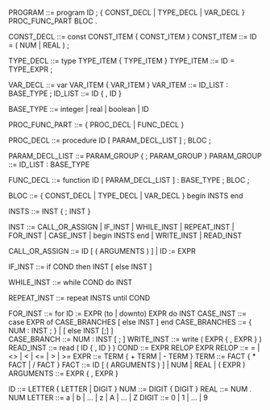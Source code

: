 PROGRAM ::= program ID ;  { CONST_DECL | TYPE_DECL | VAR_DECL } PROC_FUNC_PART BLOC .

CONST_DECL ::= const CONST_ITEM { CONST_ITEM }
CONST_ITEM ::= ID = ( NUM | REAL ) ;

TYPE_DECL ::= type TYPE_ITEM { TYPE_ITEM }
TYPE_ITEM ::= ID = TYPE_EXPR ;

VAR_DECL ::= var VAR_ITEM { VAR_ITEM }
VAR_ITEM ::= ID_LIST : BASE_TYPE ;
ID_LIST  ::= ID { , ID }

BASE_TYPE ::= integer | real | boolean | ID

PROC_FUNC_PART ::= { PROC_DECL | FUNC_DECL }

PROC_DECL ::= procedure ID [ PARAM_DECL_LIST ] ; BLOC ;

PARAM_DECL_LIST ::= PARAM_GROUP { ; PARAM_GROUP }
PARAM_GROUP     ::= ID_LIST : BASE_TYPE

FUNC_DECL ::= function ID [ PARAM_DECL_LIST ] : BASE_TYPE ; BLOC ;

BLOC ::= { CONST_DECL | TYPE_DECL | VAR_DECL } begin INSTS end

INSTS ::= INST { ; INST }

INST ::= CALL_OR_ASSIGN | IF_INST | WHILE_INST | REPEAT_INST | FOR_INST | CASE_INST | begin INSTS end | WRITE_INST | READ_INST

CALL_OR_ASSIGN ::= ID [ ( ARGUMENTS ) ] | ID := EXPR

IF_INST ::= if COND then INST [ else INST ]

WHILE_INST ::= while COND do INST

REPEAT_INST ::= repeat INSTS until COND

FOR_INST ::= for ID := EXPR  (to | downto)  EXPR do INST
CASE_INST ::= case EXPR of CASE_BRANCHES [ else INST ] end
CASE_BRANCHES ::= { NUM : INST ; } | [ else INST [;] ]  
CASE_BRANCH   ::= NUM : INST [ ; ]
WRITE_INST ::= write ( EXPR { , EXPR } )
READ_INST ::= read ( ID { , ID } )
COND ::= EXPR RELOP EXPR
RELOP ::= = | <> | < | <= | > | >=
EXPR ::= TERM { + TERM | - TERM }
TERM ::= FACT { * FACT | / FACT }
FACT ::= ID [ ( ARGUMENTS ) ] | NUM | REAL | ( EXPR )
ARGUMENTS ::= EXPR { , EXPR }

ID      ::= LETTER { LETTER | DIGIT }
NUM     ::= DIGIT { DIGIT }
REAL    ::= NUM . NUM
LETTER  ::= a | b | ... | z | A | ... | Z
DIGIT   ::= 0 | 1 | ... | 9